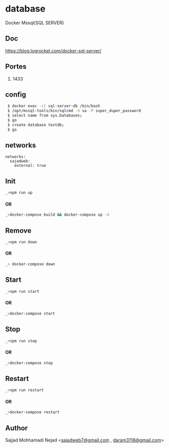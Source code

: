 # database
Docker  Mssql(SQL SERVER)
## Doc
https://blog.logrocket.com/docker-sql-server/
## Portes
 1. 1433

## config
```bash
 $ docker exec -it sql-server-db /bin/bash
 $ /opt/mssql-tools/bin/sqlcmd -U sa -P super_duper_password
 $ select name from sys.Databases;
 $ go
 $ create database testdb;
 $ go

```
## networks
```docker
networks:
  sajadweb:
    external: true
```
## Init
```bash
_>npm run up
```
#### OR
```bash
_>docker-compose build && docker-compose up -d
```

## Remove
```bash
_>npm run down
```
#### OR
```bash
_> docker-compose down
```
## Start
```bash
_>npm run start
```
#### OR
```bash
_>docker-compose start
```
## Stop
```bash
_>npm run stop
```
#### OR
```bash
_>docker-compose stop
```

## Restart
```bash
_>npm run restart
```
#### OR
```bash
_>docker-compose restart
```

## Author
Sajjad Mohhamadi Nejad <sajadweb7@gmail.com , daram3118@gmail.com>
